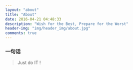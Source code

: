 ```yaml
---
layout: "about"
title: "About"
date: 2016-04-21 04:48:33
description: "Wish for the Best, Prepare for the Worst"
header-img: "img/header_img/about.jpg"
comments: true
---
```


<h3 >一句话</h3>
<blockquote>
    <p>Just do IT !<p>
</blockquote>
